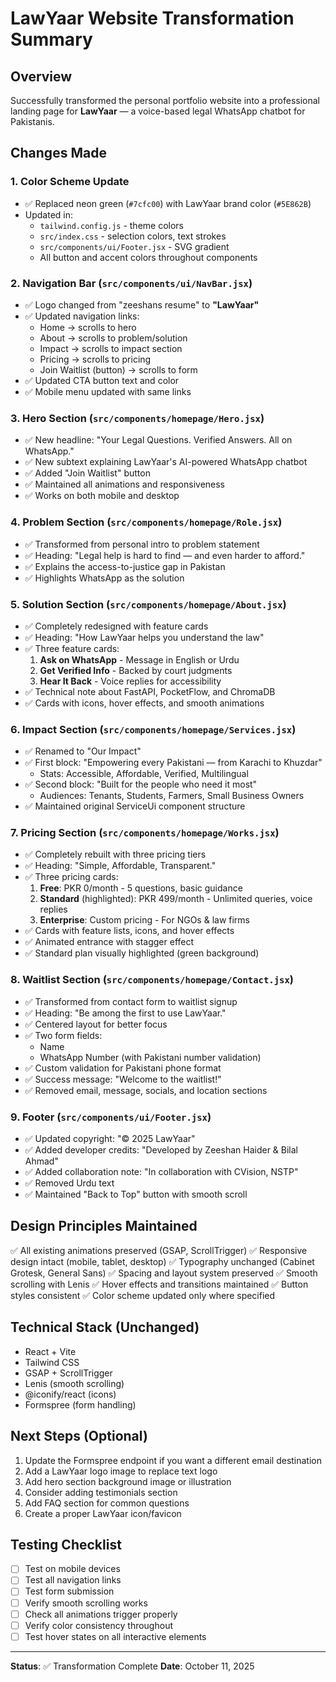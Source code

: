 # LawYaar Website Transformation Summary

## Overview

Successfully transformed the personal portfolio website into a professional landing page for **LawYaar** — a voice-based legal WhatsApp chatbot for Pakistanis.

## Changes Made

### 1. **Color Scheme Update**

- ✅ Replaced neon green (`#7cfc00`) with LawYaar brand color (`#5E862B`)
- Updated in:
  - `tailwind.config.js` - theme colors
  - `src/index.css` - selection colors, text strokes
  - `src/components/ui/Footer.jsx` - SVG gradient
  - All button and accent colors throughout components

### 2. **Navigation Bar** (`src/components/ui/NavBar.jsx`)

- ✅ Logo changed from "zeeshans resume" to **"LawYaar"**
- ✅ Updated navigation links:
  - Home → scrolls to hero
  - About → scrolls to problem/solution
  - Impact → scrolls to impact section
  - Pricing → scrolls to pricing
  - Join Waitlist (button) → scrolls to form
- ✅ Updated CTA button text and color
- ✅ Mobile menu updated with same links

### 3. **Hero Section** (`src/components/homepage/Hero.jsx`)

- ✅ New headline: "Your Legal Questions. Verified Answers. All on WhatsApp."
- ✅ New subtext explaining LawYaar's AI-powered WhatsApp chatbot
- ✅ Added "Join Waitlist" button
- ✅ Maintained all animations and responsiveness
- ✅ Works on both mobile and desktop

### 4. **Problem Section** (`src/components/homepage/Role.jsx`)

- ✅ Transformed from personal intro to problem statement
- ✅ Heading: "Legal help is hard to find — and even harder to afford."
- ✅ Explains the access-to-justice gap in Pakistan
- ✅ Highlights WhatsApp as the solution

### 5. **Solution Section** (`src/components/homepage/About.jsx`)

- ✅ Completely redesigned with feature cards
- ✅ Heading: "How LawYaar helps you understand the law"
- ✅ Three feature cards:
  1. **Ask on WhatsApp** - Message in English or Urdu
  2. **Get Verified Info** - Backed by court judgments
  3. **Hear It Back** - Voice replies for accessibility
- ✅ Technical note about FastAPI, PocketFlow, and ChromaDB
- ✅ Cards with icons, hover effects, and smooth animations

### 6. **Impact Section** (`src/components/homepage/Services.jsx`)

- ✅ Renamed to "Our Impact"
- ✅ First block: "Empowering every Pakistani — from Karachi to Khuzdar"
  - Stats: Accessible, Affordable, Verified, Multilingual
- ✅ Second block: "Built for the people who need it most"
  - Audiences: Tenants, Students, Farmers, Small Business Owners
- ✅ Maintained original ServiceUi component structure

### 7. **Pricing Section** (`src/components/homepage/Works.jsx`)

- ✅ Completely rebuilt with three pricing tiers
- ✅ Heading: "Simple, Affordable, Transparent."
- ✅ Three pricing cards:
  1. **Free**: PKR 0/month - 5 questions, basic guidance
  2. **Standard** (highlighted): PKR 499/month - Unlimited queries, voice replies
  3. **Enterprise**: Custom pricing - For NGOs & law firms
- ✅ Cards with feature lists, icons, and hover effects
- ✅ Animated entrance with stagger effect
- ✅ Standard plan visually highlighted (green background)

### 8. **Waitlist Section** (`src/components/homepage/Contact.jsx`)

- ✅ Transformed from contact form to waitlist signup
- ✅ Heading: "Be among the first to use LawYaar."
- ✅ Centered layout for better focus
- ✅ Two form fields:
  - Name
  - WhatsApp Number (with Pakistani number validation)
- ✅ Custom validation for Pakistani phone format
- ✅ Success message: "Welcome to the waitlist!"
- ✅ Removed email, message, socials, and location sections

### 9. **Footer** (`src/components/ui/Footer.jsx`)

- ✅ Updated copyright: "© 2025 LawYaar"
- ✅ Added developer credits: "Developed by Zeeshan Haider & Bilal Ahmad"
- ✅ Added collaboration note: "In collaboration with CVision, NSTP"
- ✅ Removed Urdu text
- ✅ Maintained "Back to Top" button with smooth scroll

## Design Principles Maintained

✅ All existing animations preserved (GSAP, ScrollTrigger)
✅ Responsive design intact (mobile, tablet, desktop)
✅ Typography unchanged (Cabinet Grotesk, General Sans)
✅ Spacing and layout system preserved
✅ Smooth scrolling with Lenis
✅ Hover effects and transitions maintained
✅ Button styles consistent
✅ Color scheme updated only where specified

## Technical Stack (Unchanged)

- React + Vite
- Tailwind CSS
- GSAP + ScrollTrigger
- Lenis (smooth scrolling)
- @iconify/react (icons)
- Formspree (form handling)

## Next Steps (Optional)

1. Update the Formspree endpoint if you want a different email destination
2. Add a LawYaar logo image to replace text logo
3. Add hero section background image or illustration
4. Consider adding testimonials section
5. Add FAQ section for common questions
6. Create a proper LawYaar icon/favicon

## Testing Checklist

- [ ] Test on mobile devices
- [ ] Test all navigation links
- [ ] Test form submission
- [ ] Verify smooth scrolling works
- [ ] Check all animations trigger properly
- [ ] Verify color consistency throughout
- [ ] Test hover states on all interactive elements

---

**Status**: ✅ Transformation Complete
**Date**: October 11, 2025
